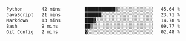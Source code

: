 <!--START_SECTION:waka-->

```txt
Python       42 mins         ███████████▒░░░░░░░░░░░░░   45.64 %
JavaScript   21 mins         ██████░░░░░░░░░░░░░░░░░░░   23.71 %
Markdown     13 mins         ███▓░░░░░░░░░░░░░░░░░░░░░   14.78 %
Bash         9 mins          ██▒░░░░░░░░░░░░░░░░░░░░░░   09.77 %
Git Config   2 mins          ▓░░░░░░░░░░░░░░░░░░░░░░░░   02.48 %
```

<!--END_SECTION:waka--> 
 
